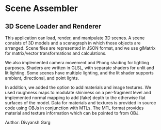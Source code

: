 # Scene Assembler
## 3D Scene Loader and Renderer
This application can load, render, and manipulate 3D scenes. A scene consists of 3D models and a scenegraph in which those objects are arranged. Scene files are represented in JSON format, and we use glMatrix for matrix/vector transformations and calculations.

We also implemented camera movement and Phong shading for lighting purposes. Shaders are written in GLSL, with separate shaders for unlit and lit lighting. Some scenes have multiple lighting, and the lit shader supports ambient, directional, and point lights.

In addition, we added the option to add materials and image textures. We used roughness maps to modulate shininess on a per-fragment level and implemented normal mapping to add (fake) depth to the otherwise flat surfaces of the model. Data for materials and textures is provided in source code using OBJs in conjunction with MTLs. The MTL format provides material and texture information which can be pointed to from OBJ.

Author: Divyansh Garg
